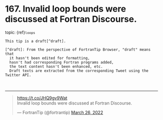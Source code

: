 # <span class='text-muted'>167.</span> Invalid loop bounds were discussed at Fortran Discourse.

<span style='font-size: small;' class='text-muted'>topic: {ref}`loops`</span>

```{note}
This tip is a draft[^draft].

[^draft]: From the perspective of FortranTip Browser, "draft" means that
  it hasn't been edited for formatting,
  hasn't had corresponding Fortran programs added,
  the text content hasn't been enhanced, etc.
  Draft texts are extracted from the corresponding Tweet using the Twitter API.
```

&nbsp;


---

<blockquote class="twitter-tweet"><p lang="en" dir="ltr"><a href="https://t.co/JHQ9gv9Wat">https://t.co/JHQ9gv9Wat</a><br>Invalid loop bounds were discussed at Fortran Discourse.</p>&mdash; FortranTip (@fortrantip) <a href="https://twitter.com/fortrantip/status/1507673746965946368?ref_src=twsrc%5Etfw">March 26, 2022</a></blockquote><script async src="https://platform.twitter.com/widgets.js" charset="utf-8"></script>